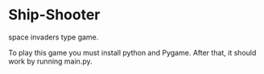 # Ship-Shooter
space invaders type game.

To play this game you must install python and Pygame.
After that, it should work by running main.py.
